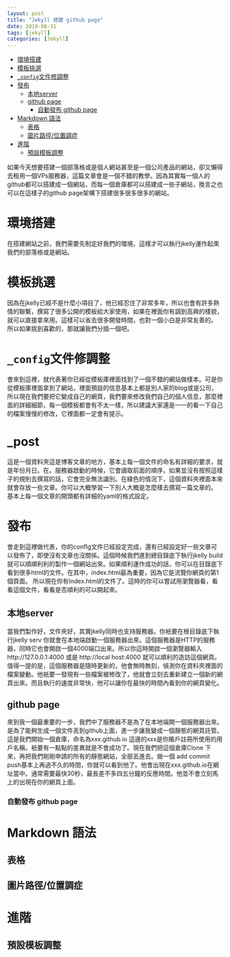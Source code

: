 ```yaml
---
layout: post
title: "Jekyll 搭建 github page"
date: 2019-08-31
tags: [jekyll]
categories: [Jekyll]
---
```


- [環境搭建](#%e7%92%b0%e5%a2%83%e6%90%ad%e5%bb%ba)
- [模板挑選](#%e6%a8%a1%e6%9d%bf%e6%8c%91%e9%81%b8)
- [`_config`文件修調整](#config%e6%96%87%e4%bb%b6%e4%bf%ae%e8%aa%bf%e6%95%b4)
- [發布](#%e7%99%bc%e5%b8%83)
  - [本地server](#%e6%9c%ac%e5%9c%b0server)
  - [github page](#github-page)
    - [自動發布 github page](#%e8%87%aa%e5%8b%95%e7%99%bc%e5%b8%83-github-page)
- [Markdown 語法](#markdown-%e8%aa%9e%e6%b3%95)
  - [表格](#%e8%a1%a8%e6%a0%bc)
  - [圖片路徑/位置調症](#%e5%9c%96%e7%89%87%e8%b7%af%e5%be%91%e4%bd%8d%e7%bd%ae%e8%aa%bf%e7%97%87)
- [進階](#%e9%80%b2%e9%9a%8e)
  - [預設模板調整](#%e9%a0%90%e8%a8%ad%e6%a8%a1%e6%9d%bf%e8%aa%bf%e6%95%b4)

如果今天想要搭建一個部落格或是個人網站甚至是一個公司產品的網站，卻又懶得去租用一個VPs服務器，這篇文章會是一個不錯的教學。因為其實每一個人的github都可以搭建成一個網站，而每一個倉庫都可以搭建成一些子網站，換言之也可以在這樣子的github page架構下搭建很多很多很多的網站。

# 環境搭建
在搭建網站之前，我們需要先制定好我們的環境，這樣才可以執行jkelly運作起來我們的部落格或是網站。

# 模板挑選
因為在jkelly已經不是什麼小項目了，他已經忍住了非常多年，所以也會有許多熱情的聯繫，撰寫了很多公開的模板給大家使用，如果在裡面你有調到高興的樣貌，就可以直接拿來用。這樣可以省去很多開發時間，也對一個小白是非常友善的。
所以如果挑到喜歡的，那就讓我們分插一個吧。

# `_config`文件修調整
會來到這裡，就代表著你已經從模板庫裡面找到了一個不錯的網站做樣本。可是你從模板庫裡面拿到了網站，裡面預設的信息基本上都是別人家的blog或是公司，所以現在我們要把它變成自己的網頁，我們要來修改我們自己的個人信息，那麼裡面的詳細細節，每一個模板都會有不太一樣，所以建議大家還是一一的看一下自己的檔案慢慢的修改，它裡面都一定會有提示。

# _post
這是一個資料夾這是博客文章的地方，基本上每一個文件的命名有詳細的要求，就是年份月日。在。服務器啟動的時候，它會讀取前面的順序，如果並沒有按照這樣子的規則去撰寫的話，它會完全無法識別。在綠色的情況下，這個資料夾裡面本來就會存放一些文章。你可以大概學習一下別人大概是怎麼樣去撰寫一篇文章的。
基本上每一個文章的開頭都有詳細的yaml的格式設定。

# 發布
會走到這裡做代表，你的confIg文件已經設定完成，還有已經設定好一些文章可以發佈了，即使沒有文章也沒關係。這個時候我們進到總目錄底下執行jkelly build 就可以順順利利的製作一個網站出來。如果順利運作成功的話，你可以在目錄底下看到很多html的文件。在其中，index.html最為重要，因為它是流覽你網頁的第1個頁面。
所以現在你有Index.html的文件了。這時的你可以嘗試用瀏覽器看，看看這個文件，看看是否順利的可以開起來。

## 本地server
當我們製作好，文件夾好，其實jkelly同時也支持服務器。你衹要在根目錄底下執行jkelly serv 你就會在本地端啟動一個服務器出來。這個服務器是HTTP的服務器，同時它也會開啟一個4000端口出來。所以你這時開啟一個瀏覽器輸入http://127.0.0.1:4000 或是 http://local host:4000 就可以順利的造訪這個網頁。
值得一提的是，這個服務器是隨時更新的，他會無時無刻，偵測你在資料夾裡面的檔案變動。他衹要一發現有一些檔案被修改了，他就會立刻去重新建立一個新的網頁出來。而且執行的速度非常快，他可以讓你在最快的時間內看到你的網頁變化。

## github page
來到我一個最重要的一步，我們中了服務器不是為了在本地端開一個服務器出來。是為了能夠生成一個文件丟到github上面，進一步讓我變成一個靜態的網頁託管。
這是我們開始一個倉庫，命名為xxx.github.io 這邊的xxx是你賬戶註冊所使用的用戶名稱，衹要有一點點的差異就是不會成功了。現在我們把這個倉庫Clone 下來，再把我們剛剛申請的所有的靜態網站，全部丟進去。做一個 add commit push基本上再過不久的時間，你就可以看到他了。他會出現在xxx.github.io在網址當中。通常需要最快30秒，最長差不多四五分鐘的反應時間。他並不會立刻馬上的出現在你的網頁上面。

### 自動發布 github page
# Markdown 語法
## 表格
## 圖片路徑/位置調症
# 進階
## 預設模板調整
